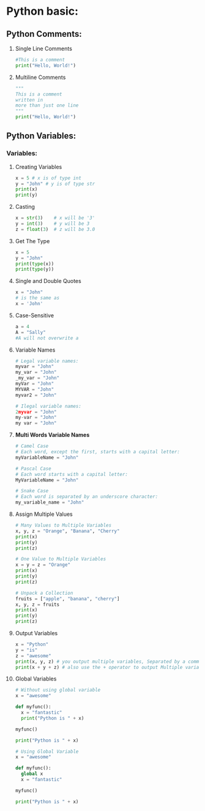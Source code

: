 # Python basic:

## Python Comments:

1. Single Line Comments
    
    ```python
    #This is a comment
    print("Hello, World!")
    ```
    
2. Multiline Comments
    
    ```python
    """
    This is a comment
    written in
    more than just one line
    """
    print("Hello, World!")
    ```
    

## Python Variables:

### Variables:

1. Creating Variables
    
    ```python
    x = 5 # x is of type int
    y = "John" # y is of type str
    print(x) 
    print(y)
    ```
    
2. Casting
    
    ```python
    x = str(3)    # x will be '3'
    y = int(3)    # y will be 3
    z = float(3)  # z will be 3.0
    ```
    
3. Get The Type
    
    ```python
    x = 5
    y = "John"
    print(type(x))
    print(type(y))
    ```
    
4. Single and Double Quotes
    
    ```python
    x = "John"
    # is the same as
    x = 'John'
    ```
    
5. Case-Sensitive
    
    ```python
    a = 4
    A = "Sally"
    #A will not overwrite a
    ```
    
6. Variable Names
    
    ```python
    # Legal variable names:
    myvar = "John"
    my_var = "John"
    _my_var = "John"
    myVar = "John"
    MYVAR = "John"
    myvar2 = "John"
    
    # Ilegal variable names:
    2myvar = "John"
    my-var = "John"
    my var = "John"
    ```
    
7. **Multi Words Variable Names**
    
    ```python
    # Camel Case
    # Each word, except the first, starts with a capital letter:
    myVariableName = "John"
    
    # Pascal Case
    # Each word starts with a capital letter:
    MyVariableName = "John"
    
    # Snake Case
    # Each word is separated by an underscore character:
    my_variable_name = "John"
    ```
    
8. Assign Multiple Values
    
    ```python
    # Many Values to Multiple Variables
    x, y, z = "Orange", "Banana", "Cherry"
    print(x)
    print(y)
    print(z)
    
    # One Value to Multiple Variables
    x = y = z = "Orange"
    print(x)
    print(y)
    print(z)
    
    # Unpack a Collection
    fruits = ["apple", "banana", "cherry"]
    x, y, z = fruits
    print(x)
    print(y)
    print(z)
    ```
    
9. Output Variables
    
    ```python
    x = "Python"
    y = "is"
    z = "awesome"
    print(x, y, z) # you output multiple variables, Separated by a comma
    print(x + y + z) # also use the + operator to output Multiple variables
    
    ```
    
10. Global Variables
    
    ```python
    # Without using global variable
    x = "awesome"
    
    def myfunc():
      x = "fantastic"
      print("Python is " + x)
    
    myfunc()
    
    print("Python is " + x)
    
    # Using Global Variable
    x = "awesome"
    
    def myfunc():
      global x
      x = "fantastic"
    
    myfunc()
    
    print("Python is " + x)
    ```
